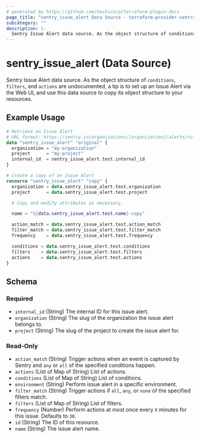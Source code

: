```yaml
---
# generated by https://github.com/hashicorp/terraform-plugin-docs
page_title: "sentry_issue_alert Data Source - terraform-provider-sentry"
subcategory: ""
description: |-
  Sentry Issue Alert data source. As the object structure of conditions, filters, and actions are undocumented, a tip is to set up an Issue Alert via the Web UI, and use this data source to copy its object structure to your resources.
---
```


# sentry_issue_alert (Data Source)

Sentry Issue Alert data source. As the object structure of `conditions`, `filters`, and `actions` are undocumented, a tip is to set up an Issue Alert via the Web UI, and use this data source to copy its object structure to your resources.

## Example Usage

```terraform
# Retrieve an Issue Alert
# URL format: https://sentry.io/organizations/[organization]/alerts/rules/[project]/[internal_id]/details/
data "sentry_issue_alert" "original" {
  organization = "my-organization"
  project      = "my-project"
  internal_id  = sentry_issue_alert.test.internal_id
}

# Create a copy of an Issue Alert
resource "sentry_issue_alert" "copy" {
  organization = data.sentry_issue_alert.test.organization
  project      = data.sentry_issue_alert.test.project

  # Copy and modify attributes as necessary.

  name = "${data.sentry_issue_alert.test.name}-copy"

  action_match = data.sentry_issue_alert.test.action_match
  filter_match = data.sentry_issue_alert.test.filter_match
  frequency    = data.sentry_issue_alert.test.frequency

  conditions = data.sentry_issue_alert.test.conditions
  filters    = data.sentry_issue_alert.test.filters
  actions    = data.sentry_issue_alert.test.actions
}
```

<!-- schema generated by tfplugindocs -->
## Schema

### Required

- `internal_id` (String) The internal ID for this issue alert.
- `organization` (String) The slug of the organization the issue alert belongs to.
- `project` (String) The slug of the project to create the issue alert for.

### Read-Only

- `action_match` (String) Trigger actions when an event is captured by Sentry and `any` or `all` of the specified conditions happen.
- `actions` (List of Map of String) List of actions.
- `conditions` (List of Map of String) List of conditions.
- `environment` (String) Perform issue alert in a specific environment.
- `filter_match` (String) Trigger actions if `all`, `any`, or `none` of the specified filters match.
- `filters` (List of Map of String) List of filters.
- `frequency` (Number) Perform actions at most once every `X` minutes for this issue. Defaults to `30`.
- `id` (String) The ID of this resource.
- `name` (String) The issue alert name.


